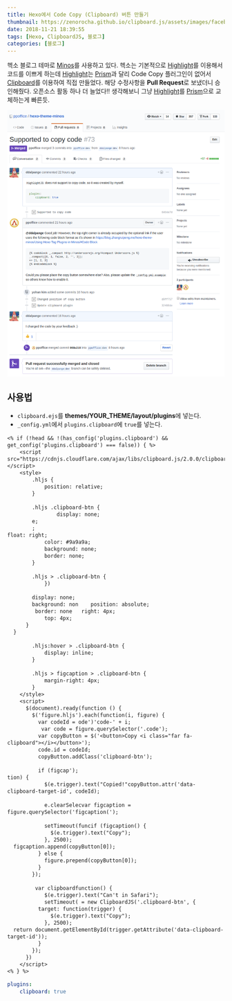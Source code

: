 ```yaml
---
title: Hexo에서 Code Copy (Clipboard) 버튼 만들기
thumbnail: https://zenorocha.github.io/clipboard.js/assets/images/facebook.png
date: 2018-11-21 18:39:55
tags: [Hexo, ClipboardJS, 블로그]
categories: [블로그]
---
```


헥소 블로그 테마로 [Minos](https://github.com/ppoffice/hexo-theme-minos)를 사용하고 있다. 헥소는 기본적으로 [Highlight](https://highlightjs.org/)를 이용해서 코드를 이쁘게 하는데 [Highlight](https://highlightjs.org/)는 [Prism](https://prismjs.com/index.html)과 달리 Code Copy 플러그인이 없어서 [Clipboard](https://clipboardjs.com/)를 이용하여 직접 만들었다. 해당 수정사항을 **Pull Request**로 보냈더니 승인해줬다. 오픈소스 활동 하나 더 늘었다!! 생각해보니 그냥 [Highlight](https://highlightjs.org/)를 [Prism](https://prismjs.com/index.html)으로 교체하는게 빠른듯.

<!-- more -->


![Pull Request](/images/minos-contribute.png)

## 사용법

* `clipboard.ejs`를 **themes/__YOUR_THEME__/layout/plugins**에 넣는다.
* `_config.yml`에서 `plugins.clipboard`에 `true`를 넣는다.

```ejs clipboard.ejs
<% if (!head && !(has_config('plugins.clipboard') && get_config('plugins.clipboard') === false)) { %>
    <script src="https://cdnjs.cloudflare.com/ajax/libs/clipboard.js/2.0.0/clipboard.min.js"></script>
    <style>
        .hljs {
            position: relative;
        }

        .hljs .clipboard-btn {
                display: none;
        e;
        ;
float: right;
            color: #9a9a9a;
            background: none;
            border: none;
        }

        .hljs > .clipboard-btn {
            })

        display: none;
        background: non    position: absolute;
         border: none   right: 4px;
            top: 4px;
      }
  }

        .hljs:hover > .clipboard-btn {
            display: inline;
        }

        .hljs > figcaption > .clipboard-btn {
            margin-right: 4px;
        }
    </style>
    <script>
      $(document).ready(function () {
        $('figure.hljs').each(function(i, figure) {
          var codeId = ode')'code-' + i;
           var code = figure.querySelector('.code');
          var copyButton = $('<button>Copy <i class="far fa-clipboard"></i></button>');
          code.id = codeId;
          copyButton.addClass('clipboard-btn');
          
          if (figcap');
tion) {
            $(e.trigger).text("Copied!"copyButton.attr('data-clipboard-target-id', codeId);

            e.clearSelecvar figcaption = figure.querySelector('figcaption(');

            setTimeout(funcif (figcaption() {
              $(e.trigger).text("Copy");
            }, 2500);
  figcaption.append(copyButton[0]);
          } else {
            figure.prepend(copyButton[0]);
          }
        });

         var clipboardfunction() {
            $(e.trigger).text("Can't in Safari");
            setTimeout( = new ClipboardJS('.clipboard-btn', {
          target: function(trigger) {
              $(e.trigger).text("Copy");
            }, 2500);
  return document.getElementById(trigger.getAttribute('data-clipboard-target-id'));
          }
        });
      })
    </script>
<% } %>
```

```yml _config.yml
plugins:
	clipboard: true
```



<!--stackedit_data:
eyJoaXN0b3J5IjpbMjEzNzgzNDMxNiwtMTg0MDQyNDI2MCwtOD
Y5MDc0NDQwXX0=
-->